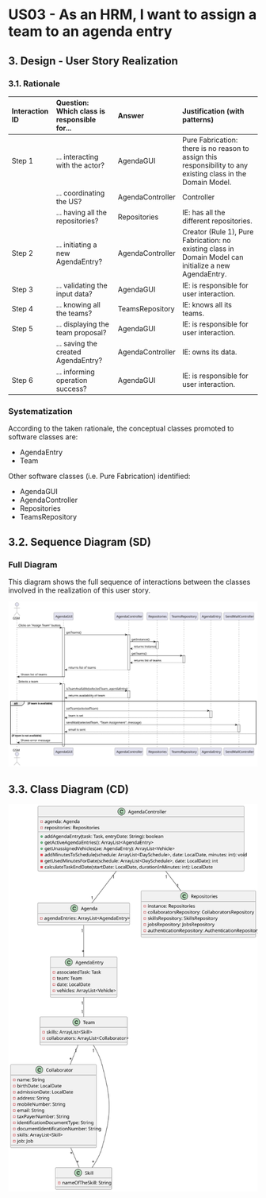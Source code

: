 # US03 - As an HRM, I want to assign a team to an agenda entry

## 3. Design - User Story Realization

### 3.1. Rationale

| Interaction ID | Question: Which class is responsible for... | Answer                                 | Justification (with patterns)                                                                                 |
|:---------------|:--------------------------------------------|:---------------------------------------|:--------------------------------------------------------------------------------------------------------------|
| Step 1         | ... interacting with the actor?             | AgendaGUI                              | Pure Fabrication: there is no reason to assign this responsibility to any existing class in the Domain Model. |
|                | ... coordinating the US?                    | AgendaController                       | Controller                                                                                                    |
|                | ... having all the repositories?            | Repositories                           | IE: has all the different repositories.                                                                       |
| Step 2         | ... initiating a new AgendaEntry?           | AgendaController                       | Creator (Rule 1), Pure Fabrication: no existing class in Domain Model can initialize a new AgendaEntry.       |
| Step 3         | ... validating the input data?              | AgendaGUI                              | IE: is responsible for user interaction.                                                                      |
| Step 4         | ... knowing all the teams?                  | TeamsRepository                        | IE: knows all its teams.                                                                                      |
| Step 5         | ... displaying the team proposal?           | AgendaGUI                              | IE: is responsible for user interaction.                                                                      |
|                | ... saving the created AgendaEntry?         | AgendaController                       | IE: owns its data.                                                                                            |
| Step 6         | ... informing operation success?            | AgendaGUI                              | IE: is responsible for user interaction.                                                                      |

### Systematization ##

According to the taken rationale, the conceptual classes promoted to software classes are:

* AgendaEntry
* Team

Other software classes (i.e. Pure Fabrication) identified:

* AgendaGUI
* AgendaController
* Repositories
* TeamsRepository


## 3.2. Sequence Diagram (SD)

### Full Diagram

This diagram shows the full sequence of interactions between the classes involved in the realization of this user story.

![Sequence Diagram - Full](svg/us23-sequence-diagram-full.svg)


## 3.3. Class Diagram (CD)

![Class Diagram](svg/us23-class-diagram.svg)